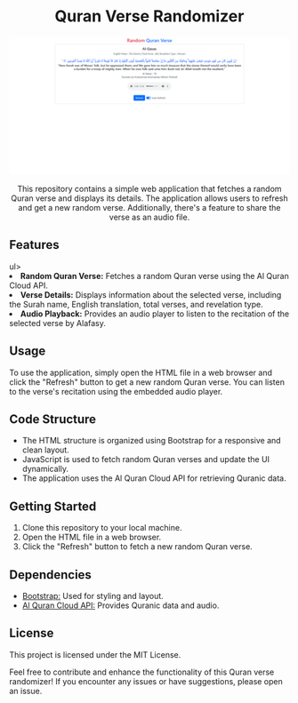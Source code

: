 <h1 align="center">Quran Verse Randomizer</h1>

<p align="center">
  <img src="https://github.com/xoventechdev/Random-Quran-Verse/blob/master/screencapture.png" alt="Project Image">
</p>

<p align="center">This repository contains a simple web application that fetches a random Quran verse and displays its details. The application allows users to refresh and get a new random verse. Additionally, there's a feature to share the verse as an audio file.</p>

<h2>Features</h2>
ul>
  <li><strong>Random Quran Verse:</strong> Fetches a random Quran verse using the Al Quran Cloud API.</li>
  <li><strong>Verse Details:</strong> Displays information about the selected verse, including the Surah name, English translation, total verses, and revelation type.</li>
  <li><strong>Audio Playback:</strong> Provides an audio player to listen to the recitation of the selected verse by Alafasy.</li>
</ul>

<h2>Usage</h2>
<p>To use the application, simply open the HTML file in a web browser and click the "Refresh" button to get a new random Quran verse. You can listen to the verse's recitation using the embedded audio player.</p>

<h2>Code Structure</h2>
<ul>
  <li>The HTML structure is organized using Bootstrap for a responsive and clean layout.</li>
  <li>JavaScript is used to fetch random Quran verses and update the UI dynamically.</li>
  <li>The application uses the Al Quran Cloud API for retrieving Quranic data.</li>
</ul>

<h2>Getting Started</h2>
<ol>
  <li>Clone this repository to your local machine.</li>
  <li>Open the HTML file in a web browser.</li>
  <li>Click the "Refresh" button to fetch a new random Quran verse.</li>
</ol>

<h2>Dependencies</h2>
<ul>
  <li><a href="https://getbootstrap.com/">Bootstrap:</a> Used for styling and layout.</li>
  <li><a href="https://api.alquran.cloud/">Al Quran Cloud API:</a> Provides Quranic data and audio.</li>
</ul>

<h2>License</h2>
<p>This project is licensed under the MIT License.</p>

<p>Feel free to contribute and enhance the functionality of this Quran verse randomizer! If you encounter any issues or have suggestions, please open an issue.</p>
